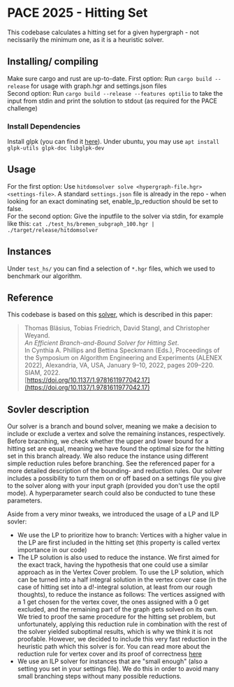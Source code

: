# PACE 2025 - Hitting Set
This codebase calculates a hitting set for a given hypergraph - not necissarily the minimum one, as it is a heuristic solver.

## Installing/ compiling
Make sure cargo and rust are up-to-date.
First option: Run `cargo build --release` for usage with graph.hgr and settings.json files  
Second option: Run `cargo build --release --features optilio` to take the input from stdin and print the solution to stdout (as required for the PACE challenge)

### Install Dependencies
Install glpk (you can find it [here](https://www.gnu.org/software/glpk/)). Under ubuntu, you may use ```apt install glpk-utils glpk-doc libglpk-dev```

## Usage
For the first option: Use `hitdomsolver solve <hypergraph-file.hgr> <settings-file>`. A standard `settings.json` file is already in the repo - when looking for an exact dominating set, enable_lp_reduction should be set to false.  
For the second option: Give the inputfile to the solver via stdin, for example like this: `cat ./test_hs/bremen_subgraph_100.hgr | ./target/release/hitdomsolver`

## Instances
Under `test_hs/` you can find a selection of `*.hgr` files, which we used to benchmark our algorithm.

## Reference
This codebase is based on this [solver](https://github.com/Felerius/findminhs), which is described in this paper:
> Thomas Bläsius, Tobias Friedrich, David Stangl, and Christopher Weyand.  
> *An Efficient Branch-and-Bound Solver for Hitting Set*.  
> In Cynthia A. Phillips and Bettina Speckmann (Eds.), Proceedings of the Symposium on Algorithm Engineering and Experiments (ALENEX 2022), Alexandria, VA, USA, January 9–10, 2022, pages 209–220. SIAM, 2022.  
> [https://doi.org/10.1137/1.9781611977042.17](https://doi.org/10.1137/1.9781611977042.17)
>

## Sovler description
Our solver is a branch and bound solver, meaning we make a decision to include or exclude a vertex and solve the remaining instances, respectively. Before bracnhing, we check whether the upper and lower bound for a hitting set are equal, meaning we have found the optimal size for the hitting set in this branch already. We also reduce the instance using different simple reduction rules before branching. See the referenced paper for a more detailed description of the bounding- and reduction rules. Our solver includes a possibility to turn them on or off based on a settings file you give to the solver along with your input graph (provided you don't use the optil mode). A hyperparameter search could also be conducted to tune these parameters.

Aside from a very minor tweaks, we introduced the usage of a LP and ILP sovler: 
- We use the LP to prioritize how to branch: Vertices with a higher value in the LP are first included in the hitting set (this property is called vertex importance in our code)
- The LP solution is also used to reduce the instance. We first aimed for the exact track, having the hypothesis that one could use a similar approach as in the Vertex Cover problem. To use the LP solution, which can be turned into a half integral solution in the vertex cover case (in the case of hitting set into a d!-integral solution, at least from our rough thoughts), to reduce the instance as follows: The vertices assigned with a 1 get chosen for the vertex cover, the ones assigned with a 0 get excluded, and the remaining part of the graph gets solved on its own. We tried to proof the same procedure for the hitting set problem, but unfortunately, applying this reduction rule in combination with the rest of the solver yielded suboptimal results, which is why we think it is not proofable. However, we decided to include this very fast reduction in the heuristic path which this solver is for. You can read more about the reduction rule for vertex cover and its proof of correctness [here](https://doi.org/10.1007/BF01580444)
- We use an ILP solver for instances that are "small enough" (also a setting you set in your settings file). We do this in order to avoid many small branching steps without many possible reductions.
